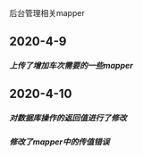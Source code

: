 后台管理相关mapper

## 2020-4-9

##### 上传了增加车次需要的一些mapper

## 2020-4-10

##### 对数据库操作的返回值进行了修改

##### 修改了mapper中的传值错误